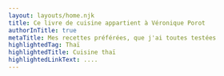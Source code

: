 ```yaml
---
layout: layouts/home.njk
title: Ce livre de cuisine appartient à Véronique Porot
authorInTitle: true
metaTitle: Mes recettes préférées, que j'ai toutes testées
highlightedTag: Thaï
highlightedTitle: Cuisine thaï
highlightedLinkText: ....
---
```

